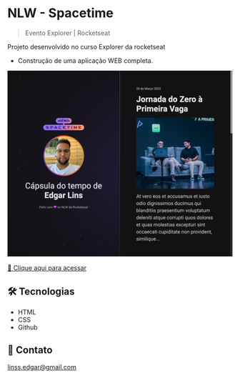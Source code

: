 # NLW - Spacetime

> Evento Explorer | Rocketseat

Projeto desenvolvido no curso Explorer da rocketseat

* Construção de uma aplicação WEB completa.

![preview](./.github/preview.png)

[🔗 Clique aqui para acessar](https://edgar-lins.github.io/nlw-spacetime/)

## 🛠 Tecnologias

- HTML
- CSS
- Github

## 📩 Contato

linss.edgar@gmail.com
